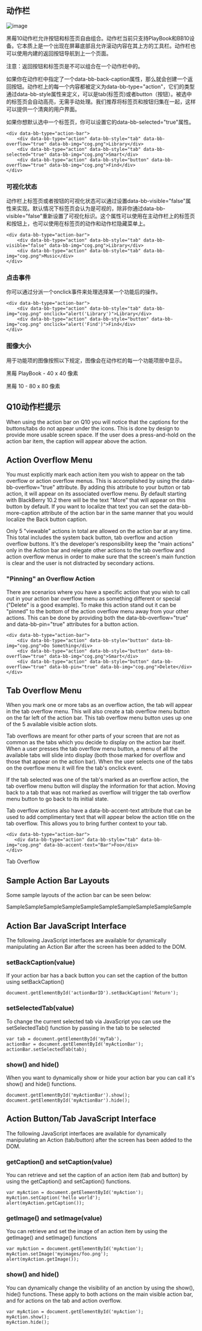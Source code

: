 动作栏
-

 ![image](https://github.com/blackberry/bbUI.js/wiki/images/screenshots/actionBar.png)

黑莓10动作栏允许按钮和标签页自由组合。动作栏当前只支持PlayBook和BB10设备。它本质上是一个出现在屏幕底部且允许滚动内容在其上方的工具栏。动作栏也可以使用内建的返回按钮导航到上一个页面。

注意：返回按钮和标签页是不可以组合在一个动作栏中的。

如果你在动作栏中指定了一个data-bb-back-caption属性，那么就会创建一个返回按钮。动作栏上的每一个内容都被定义为data-bb-type="action"，它们的类型通过data-bb-style属性来定义，可以是tab(标签页)或者button（按钮）。被选中的标签页会自动高亮，无需手动处理。我们推荐将标签页和按钮归集在一起，这样可以提供一个清爽的用户界面。

如果你想默认选中一个标签页，你可以设置它的data-bb-selected="true"属性。

    <div data-bb-type="action-bar">
        <div data-bb-type="action" data-bb-style="tab" data-bb-overflow="true" data-bb-img="cog.png">Library</div>
        <div data-bb-type="action" data-bb-style="tab" data-bb-selected="true" data-bb-img="cog.png">Smart</div>
        <div data-bb-type="action" data-bb-style="button" data-bb-overflow="true" data-bb-img="cog.png">Find</div>
    </div>

### 可视化状态

动作栏上标签页或者按钮的可视化状态可以通过设置data-bb-visible="false"属性来实现。默认情况下标签页会认为是可视的，除非你通过data-bb-visible="false"重新设置了可视化标识。这个属性可以使用在主动作栏上的标签页和按钮上，也可以使用在标签页的动作和动作栏隐藏菜单上。

    <div data-bb-type="action-bar">
        <div data-bb-type="action" data-bb-style="tab" data-bb-visible="false" data-bb-img="cog.png">Library</div>
        <div data-bb-type="action" data-bb-style="tab" data-bb-img="cog.png">Music</div>
    </div>
    
### 点击事件

你可以通过分派一个onclick事件来处理选择某一个功能后的操作。

    <div data-bb-type="action-bar">
        <div data-bb-type="action" data-bb-style="tab" data-bb-img="cog.png" onclick="alert('Library')">Library</div>
        <div data-bb-type="action" data-bb-style="button" data-bb-img="cog.png" onclick="alert('Find')">Find</div>
    </div>
    
### 图像大小

用于功能项的图像按照以下规定，图像会在动作栏的每一个功能项居中显示。

黑莓 PlayBook - 40 x 40 像素

黑莓 10 - 80 x 80 像素

Q10动作栏提示
-

When using the action bar on Q10 you will notice that the captions for the buttons/tabs do not appear under the icons. This is done by design to provide more usable screen space. If the user does a press-and-hold on the action bar item, the caption will appear above the action.

Action Overflow Menu
-

You must explicitly mark each action item you wish to appear on the tab overflow or action overflow menus. This is accomplished by using the data-bb-overflow="true" attribute. By adding this attribute to your button or tab action, it will appear on its associated overflow menu. By default starting with BlackBerry 10.2 there will be the text "More" that will appear on this button by default. If you want to localize that text you can set the data-bb-more-caption attribute of the action bar in the same manner that you would localize the Back button caption.

Only 5 "viewable" actions in total are allowed on the action bar at any time. This total includes the system back button, tab overflow and action overflow buttons. It's the developer's responsibility keep the "main actions" only in the Action bar and relegate other actions to the tab overflow and action overflow menus in order to make sure that the screen's main function is clear and the user is not distracted by secondary actions.

### "Pinning" an Overflow Action

There are scenarios where you have a specific action that you wish to call out in your action bar overflow menu as something different or special ("Delete" is a good example). To make this action stand out it can be "pinned" to the bottom of the action overflow menu away from your other actions. This can be done by providing both the data-bb-overflow="true" and data-bb-pin="true" attributes for a button action.

    <div data-bb-type="action-bar">
        <div data-bb-type="action" data-bb-style="button" data-bb-img="cog.png">Do Something</div>
        <div data-bb-type="action" data-bb-style="button" data-bb-overflow="true" data-bb-img="cog.png">Smart</div>
        <div data-bb-type="action" data-bb-style="button" data-bb-overflow="true" data-bb-pin="true" data-bb-img="cog.png">Delete</div>
    </div>
    
Tab Overflow Menu
-

When you mark one or more tabs as an overflow action, the tab will appear in the tab overflow menu. This will also create a tab overflow menu button on the far left of the action bar. This tab overflow menu button uses up one of the 5 available visible action slots.

Tab overflows are meant for other parts of your screen that are not as common as the tabs which you decide to display on the action bar itself. When a user presses the tab overflow menu button, a menu of all the available tabs will slide into display (both those marked for overflow and those that appear on the action bar). When the user selects one of the tabs on the overflow menu it will fire the tab's onclick event.

If the tab selected was one of the tab's marked as an overflow action, the tab overflow menu button will display the information for that action. Moving back to a tab that was not marked as overflow will trigger the tab overflow menu button to go back to its initial state.

Tab overflow actions also have a data-bb-accent-text attribute that can be used to add complimentary text that will appear below the action title on the tab overflow. This allows you to bring further context to your tab.

    <div data-bb-type="action-bar">
       <div data-bb-type="action" data-bb-style="tab" data-bb-img="cog.png" data-bb-accent-text="Bar">Foo</div>
    </div>

Tab Overflow

Sample Action Bar Layouts
-

Some sample layouts of the action bar can be seen below:

SampleSampleSampleSampleSampleSampleSampleSampleSampleSample

Action Bar JavaScript Interface
-

The following JavaScript interfaces are available for dynamically manipulating an Action Bar after the screen has been added to the DOM.

### setBackCaption(value)

If your action bar has a back button you can set the caption of the button using setBackCaption()

    document.getElementById('actionBarID').setBackCaption('Return');

### setSelectedTab(value)

To change the current selected tab via JavaScript you can use the setSelectedTab() function by passing in the tab to be selected

    var tab = document.getElementById('myTab'),
    actionBar = document.getElementById('myActionBar');
    actionBar.setSelectedTab(tab);

### show() and hide()

When you want to dynamically show or hide your action bar you can call it's show() and hide() functions.

    document.getElementById('myActionBar').show();
    document.getElementById('myActionBar').hide();
    
Action Button/Tab JavaScript Interface
-

The following JavaScript interfaces are available for dynamically manipulating an Action (tab/button) after the screen has been added to the DOM.

### getCaption() and setCaption(value)

You can retrieve and set the caption of an action item (tab and button) by using the getCaption() and setCaption() functions.

    var myAction = document.getElementById('myAction');
    myAction.setCaption('hello world');
    alert(myAction.getCaption());
    
### getImage() and setImage(value)

You can retrieve and set the image of an action item by using the getImage() and setImage() functions

    var myAction = document.getElementById('myAction');
    myAction.setImage('myimages/foo.png');
    alert(myAction.getImage());
    
### show() and hide()

You can dynamically change the visibility of an anction by using the show(), hide() functions. These apply to both actions on the main visible action bar, and for actions on the tab and action overflow.

    var myAction = document.getElementById('myAction');
    myAction.show();
    myAction.hide();
